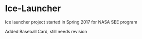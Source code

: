 # Ice-Launcher
Ice launcher project started in Spring 2017 for NASA SEE program

Added Baseball Card, still needs revision
